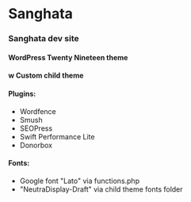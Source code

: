 # Sanghata
### Sanghata dev site
#### WordPress Twenty Nineteen theme
#### w Custom child theme

#### Plugins:
* Wordfence
* Smush
* SEOPress
* Swift Performance Lite
* Donorbox

#### Fonts:
* Google font "Lato" via functions.php
* "NeutraDisplay-Draft" via child theme fonts folder